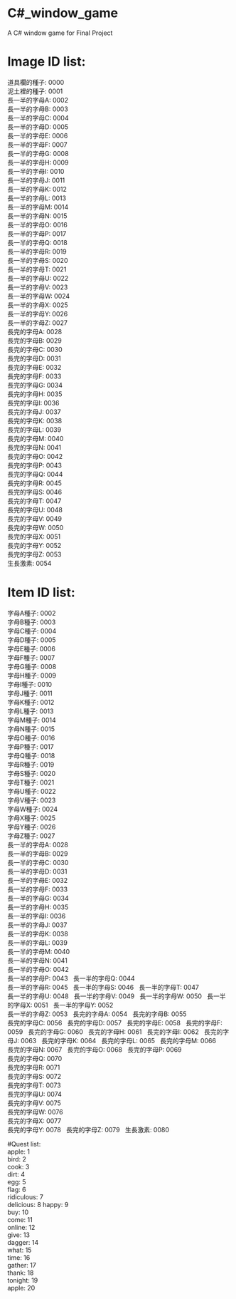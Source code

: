 # C#_window_game
A C# window game for Final Project

# Image ID list:
道具欄的種子: 0000  
泥土裡的種子: 0001  
長一半的字母A: 0002  
長一半的字母B: 0003  
長一半的字母C: 0004  
長一半的字母D: 0005  
長一半的字母E: 0006  
長一半的字母F: 0007  
長一半的字母G: 0008  
長一半的字母H: 0009  
長一半的字母I: 0010  
長一半的字母J: 0011  
長一半的字母K: 0012  
長一半的字母L: 0013  
長一半的字母M: 0014  
長一半的字母N: 0015  
長一半的字母O: 0016  
長一半的字母P: 0017  
長一半的字母Q: 0018  
長一半的字母R: 0019  
長一半的字母S: 0020  
長一半的字母T: 0021  
長一半的字母U: 0022  
長一半的字母V: 0023  
長一半的字母W: 0024  
長一半的字母X: 0025  
長一半的字母Y: 0026  
長一半的字母Z: 0027  
長完的字母A: 0028  
長完的字母B: 0029  
長完的字母C: 0030  
長完的字母D: 0031  
長完的字母E: 0032  
長完的字母F: 0033  
長完的字母G: 0034  
長完的字母H: 0035  
長完的字母I: 0036  
長完的字母J: 0037  
長完的字母K: 0038  
長完的字母L: 0039  
長完的字母M: 0040  
長完的字母N: 0041  
長完的字母O: 0042  
長完的字母P: 0043  
長完的字母Q: 0044  
長完的字母R: 0045  
長完的字母S: 0046  
長完的字母T: 0047  
長完的字母U: 0048  
長完的字母V: 0049  
長完的字母W: 0050  
長完的字母X: 0051  
長完的字母Y: 0052  
長完的字母Z: 0053  
生長激素:	 0054  

# Item ID list:  
字母A種子: 0002  
字母B種子: 0003  
字母C種子: 0004  
字母D種子: 0005  
字母E種子: 0006  
字母F種子: 0007  
字母G種子: 0008  
字母H種子: 0009  
字母I種子: 0010  
字母J種子: 0011  
字母K種子: 0012  
字母L種子: 0013  
字母M種子: 0014  
字母N種子: 0015  
字母O種子: 0016  
字母P種子: 0017  
字母Q種子: 0018  
字母R種子: 0019  
字母S種子: 0020  
字母T種子: 0021  
字母U種子: 0022  
字母V種子: 0023  
字母W種子: 0024  
字母X種子: 0025  
字母Y種子: 0026  
字母Z種子: 0027  
長一半的字母A: 0028  
長一半的字母B: 0029  
長一半的字母C: 0030  
長一半的字母D: 0031  
長一半的字母E: 0032  
長一半的字母F: 0033  
長一半的字母G: 0034  
長一半的字母H: 0035  
長一半的字母I: 0036  
長一半的字母J: 0037  
長一半的字母K: 0038  
長一半的字母L: 0039  
長一半的字母M: 0040  
長一半的字母N: 0041  
長一半的字母O: 0042  
長一半的字母P: 0043  
長一半的字母Q: 0044  
長一半的字母R: 0045  
長一半的字母S: 0046  
長一半的字母T: 0047  
長一半的字母U: 0048  
長一半的字母V: 0049  
長一半的字母W: 0050  
長一半的字母X: 0051  
長一半的字母Y: 0052  
長一半的字母Z: 0053  
長完的字母A: 0054  
長完的字母B: 0055  
長完的字母C: 0056  
長完的字母D: 0057  
長完的字母E: 0058  
長完的字母F: 0059  
長完的字母G: 0060  
長完的字母H: 0061  
長完的字母I: 0062  
長完的字母J: 0063  
長完的字母K: 0064  
長完的字母L: 0065  
長完的字母M: 0066  
長完的字母N: 0067  
長完的字母O: 0068  
長完的字母P: 0069  
長完的字母Q: 0070  
長完的字母R: 0071  
長完的字母S: 0072  
長完的字母T: 0073  
長完的字母U: 0074  
長完的字母V: 0075  
長完的字母W: 0076  
長完的字母X: 0077  
長完的字母Y: 0078  
長完的字母Z: 0079  
生長激素:	 0080  

#Quest list:  
apple:		1  
bird: 		2  
cook: 		3  
dirt: 		4  
egg: 		5  
flag: 		6  
ridiculous: 	7  
delicious:	8 
happy:		9  
buy:		10  
come:		11  
online:		12  
give:		13  
dagger:		14  
what:		15  
time:		16  
gather:		17  
thank:		18  
tonight:	19  
apple:		20  
			
			
			
